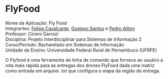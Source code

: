 # FlyFood
Nome da Aplicação: Fly Food  
Integrantes: [Felipe Cavalcante](https://github.com/Felipecs22), [Gustavo Santos](https://github.com/GustavoSantosgcs) e [Pedro Ailton](https://github.com/pedroailton)  
Professor: Cícero Garrozi  
Disciplina: Projeto Interdisciplinar para Sistemas de Informação 2  
Curso/Período: Bacharelado em Sistemas de Informação  
Unidade de Ensino: Universidade Federal Rural de Pernambuco (UFRPE)  

O Flyfood é uma ferramenta de linha de comando que fornece ao usuário a rota mais rápida para as entregas dos drones FlyFood dada uma matriz como entrada em arquivo .txt que configura o mapa da região de entrega.

